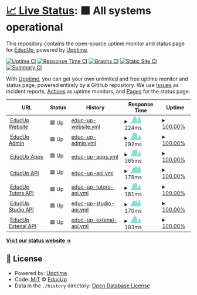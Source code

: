 # [📈 Live Status](https://status.educup.io): <!--live status--> **🟩 All systems operational**

This repository contains the open-source uptime monitor and status page for [EducUp](https://educup.io), powered by [Upptime](https://github.com/upptime/upptime).

[![Uptime CI](https://github.com/educup/status-page/workflows/Uptime%20CI/badge.svg)](https://github.com/educup/status-page/actions?query=workflow%3A%22Uptime+CI%22)
[![Response Time CI](https://github.com/educup/status-page/workflows/Response%20Time%20CI/badge.svg)](https://github.com/educup/status-page/actions?query=workflow%3A%22Response+Time+CI%22)
[![Graphs CI](https://github.com/educup/status-page/workflows/Graphs%20CI/badge.svg)](https://github.com/educup/status-page/actions?query=workflow%3A%22Graphs+CI%22)
[![Static Site CI](https://github.com/educup/status-page/workflows/Static%20Site%20CI/badge.svg)](https://github.com/educup/status-page/actions?query=workflow%3A%22Static+Site+CI%22)
[![Summary CI](https://github.com/educup/status-page/workflows/Summary%20CI/badge.svg)](https://github.com/educup/status-page/actions?query=workflow%3A%22Summary+CI%22)

With [Upptime](https://upptime.js.org), you can get your own unlimited and free uptime monitor and status page, powered entirely by a GitHub repository. We use [Issues](https://github.com/educup/status-page/issues) as incident reports, [Actions](https://github.com/educup/status-page/actions) as uptime monitors, and [Pages](https://status.educup.io) for the status page.

<!--start: status pages-->
<!-- This summary is generated by Upptime (https://github.com/upptime/upptime) -->
<!-- Do not edit this manually, your changes will be overwritten -->
<!-- prettier-ignore -->
| URL | Status | History | Response Time | Uptime |
| --- | ------ | ------- | ------------- | ------ |
| <img alt="" src="https://icons.duckduckgo.com/ip3/www.educup.com.ico" height="13"> [EducUp Website](https://www.educup.com) | 🟩 Up | [educ-up-website.yml](https://github.com/educup/status-page/commits/HEAD/history/educ-up-website.yml) | <details><summary><img alt="Response time graph" src="./graphs/educ-up-website/response-time-week.png" height="20"> 224ms</summary><br><a href="https://status.educup.io/history/educ-up-website"><img alt="Response time 249" src="https://img.shields.io/endpoint?url=https%3A%2F%2Fraw.githubusercontent.com%2Feducup%2Fstatus-page%2FHEAD%2Fapi%2Feduc-up-website%2Fresponse-time.json"></a><br><a href="https://status.educup.io/history/educ-up-website"><img alt="24-hour response time 146" src="https://img.shields.io/endpoint?url=https%3A%2F%2Fraw.githubusercontent.com%2Feducup%2Fstatus-page%2FHEAD%2Fapi%2Feduc-up-website%2Fresponse-time-day.json"></a><br><a href="https://status.educup.io/history/educ-up-website"><img alt="7-day response time 224" src="https://img.shields.io/endpoint?url=https%3A%2F%2Fraw.githubusercontent.com%2Feducup%2Fstatus-page%2FHEAD%2Fapi%2Feduc-up-website%2Fresponse-time-week.json"></a><br><a href="https://status.educup.io/history/educ-up-website"><img alt="30-day response time 205" src="https://img.shields.io/endpoint?url=https%3A%2F%2Fraw.githubusercontent.com%2Feducup%2Fstatus-page%2FHEAD%2Fapi%2Feduc-up-website%2Fresponse-time-month.json"></a><br><a href="https://status.educup.io/history/educ-up-website"><img alt="1-year response time 249" src="https://img.shields.io/endpoint?url=https%3A%2F%2Fraw.githubusercontent.com%2Feducup%2Fstatus-page%2FHEAD%2Fapi%2Feduc-up-website%2Fresponse-time-year.json"></a></details> | <details><summary><a href="https://status.educup.io/history/educ-up-website">100.00%</a></summary><a href="https://status.educup.io/history/educ-up-website"><img alt="All-time uptime 100.00%" src="https://img.shields.io/endpoint?url=https%3A%2F%2Fraw.githubusercontent.com%2Feducup%2Fstatus-page%2FHEAD%2Fapi%2Feduc-up-website%2Fuptime.json"></a><br><a href="https://status.educup.io/history/educ-up-website"><img alt="24-hour uptime 100.00%" src="https://img.shields.io/endpoint?url=https%3A%2F%2Fraw.githubusercontent.com%2Feducup%2Fstatus-page%2FHEAD%2Fapi%2Feduc-up-website%2Fuptime-day.json"></a><br><a href="https://status.educup.io/history/educ-up-website"><img alt="7-day uptime 100.00%" src="https://img.shields.io/endpoint?url=https%3A%2F%2Fraw.githubusercontent.com%2Feducup%2Fstatus-page%2FHEAD%2Fapi%2Feduc-up-website%2Fuptime-week.json"></a><br><a href="https://status.educup.io/history/educ-up-website"><img alt="30-day uptime 100.00%" src="https://img.shields.io/endpoint?url=https%3A%2F%2Fraw.githubusercontent.com%2Feducup%2Fstatus-page%2FHEAD%2Fapi%2Feduc-up-website%2Fuptime-month.json"></a><br><a href="https://status.educup.io/history/educ-up-website"><img alt="1-year uptime 100.00%" src="https://img.shields.io/endpoint?url=https%3A%2F%2Fraw.githubusercontent.com%2Feducup%2Fstatus-page%2FHEAD%2Fapi%2Feduc-up-website%2Fuptime-year.json"></a></details>
| <img alt="" src="https://icons.duckduckgo.com/ip3/admin.educup.io.ico" height="13"> [EducUp Admin](https://admin.educup.io) | 🟩 Up | [educ-up-admin.yml](https://github.com/educup/status-page/commits/HEAD/history/educ-up-admin.yml) | <details><summary><img alt="Response time graph" src="./graphs/educ-up-admin/response-time-week.png" height="20"> 292ms</summary><br><a href="https://status.educup.io/history/educ-up-admin"><img alt="Response time 306" src="https://img.shields.io/endpoint?url=https%3A%2F%2Fraw.githubusercontent.com%2Feducup%2Fstatus-page%2FHEAD%2Fapi%2Feduc-up-admin%2Fresponse-time.json"></a><br><a href="https://status.educup.io/history/educ-up-admin"><img alt="24-hour response time 115" src="https://img.shields.io/endpoint?url=https%3A%2F%2Fraw.githubusercontent.com%2Feducup%2Fstatus-page%2FHEAD%2Fapi%2Feduc-up-admin%2Fresponse-time-day.json"></a><br><a href="https://status.educup.io/history/educ-up-admin"><img alt="7-day response time 292" src="https://img.shields.io/endpoint?url=https%3A%2F%2Fraw.githubusercontent.com%2Feducup%2Fstatus-page%2FHEAD%2Fapi%2Feduc-up-admin%2Fresponse-time-week.json"></a><br><a href="https://status.educup.io/history/educ-up-admin"><img alt="30-day response time 260" src="https://img.shields.io/endpoint?url=https%3A%2F%2Fraw.githubusercontent.com%2Feducup%2Fstatus-page%2FHEAD%2Fapi%2Feduc-up-admin%2Fresponse-time-month.json"></a><br><a href="https://status.educup.io/history/educ-up-admin"><img alt="1-year response time 306" src="https://img.shields.io/endpoint?url=https%3A%2F%2Fraw.githubusercontent.com%2Feducup%2Fstatus-page%2FHEAD%2Fapi%2Feduc-up-admin%2Fresponse-time-year.json"></a></details> | <details><summary><a href="https://status.educup.io/history/educ-up-admin">100.00%</a></summary><a href="https://status.educup.io/history/educ-up-admin"><img alt="All-time uptime 99.97%" src="https://img.shields.io/endpoint?url=https%3A%2F%2Fraw.githubusercontent.com%2Feducup%2Fstatus-page%2FHEAD%2Fapi%2Feduc-up-admin%2Fuptime.json"></a><br><a href="https://status.educup.io/history/educ-up-admin"><img alt="24-hour uptime 100.00%" src="https://img.shields.io/endpoint?url=https%3A%2F%2Fraw.githubusercontent.com%2Feducup%2Fstatus-page%2FHEAD%2Fapi%2Feduc-up-admin%2Fuptime-day.json"></a><br><a href="https://status.educup.io/history/educ-up-admin"><img alt="7-day uptime 100.00%" src="https://img.shields.io/endpoint?url=https%3A%2F%2Fraw.githubusercontent.com%2Feducup%2Fstatus-page%2FHEAD%2Fapi%2Feduc-up-admin%2Fuptime-week.json"></a><br><a href="https://status.educup.io/history/educ-up-admin"><img alt="30-day uptime 100.00%" src="https://img.shields.io/endpoint?url=https%3A%2F%2Fraw.githubusercontent.com%2Feducup%2Fstatus-page%2FHEAD%2Fapi%2Feduc-up-admin%2Fuptime-month.json"></a><br><a href="https://status.educup.io/history/educ-up-admin"><img alt="1-year uptime 99.97%" src="https://img.shields.io/endpoint?url=https%3A%2F%2Fraw.githubusercontent.com%2Feducup%2Fstatus-page%2FHEAD%2Fapi%2Feduc-up-admin%2Fuptime-year.json"></a></details>
| <img alt="" src="https://icons.duckduckgo.com/ip3/apps.educup.io.ico" height="13"> [EducUp Apps](https://apps.educup.io) | 🟩 Up | [educ-up-apps.yml](https://github.com/educup/status-page/commits/HEAD/history/educ-up-apps.yml) | <details><summary><img alt="Response time graph" src="./graphs/educ-up-apps/response-time-week.png" height="20"> 365ms</summary><br><a href="https://status.educup.io/history/educ-up-apps"><img alt="Response time 574" src="https://img.shields.io/endpoint?url=https%3A%2F%2Fraw.githubusercontent.com%2Feducup%2Fstatus-page%2FHEAD%2Fapi%2Feduc-up-apps%2Fresponse-time.json"></a><br><a href="https://status.educup.io/history/educ-up-apps"><img alt="24-hour response time 202" src="https://img.shields.io/endpoint?url=https%3A%2F%2Fraw.githubusercontent.com%2Feducup%2Fstatus-page%2FHEAD%2Fapi%2Feduc-up-apps%2Fresponse-time-day.json"></a><br><a href="https://status.educup.io/history/educ-up-apps"><img alt="7-day response time 365" src="https://img.shields.io/endpoint?url=https%3A%2F%2Fraw.githubusercontent.com%2Feducup%2Fstatus-page%2FHEAD%2Fapi%2Feduc-up-apps%2Fresponse-time-week.json"></a><br><a href="https://status.educup.io/history/educ-up-apps"><img alt="30-day response time 687" src="https://img.shields.io/endpoint?url=https%3A%2F%2Fraw.githubusercontent.com%2Feducup%2Fstatus-page%2FHEAD%2Fapi%2Feduc-up-apps%2Fresponse-time-month.json"></a><br><a href="https://status.educup.io/history/educ-up-apps"><img alt="1-year response time 574" src="https://img.shields.io/endpoint?url=https%3A%2F%2Fraw.githubusercontent.com%2Feducup%2Fstatus-page%2FHEAD%2Fapi%2Feduc-up-apps%2Fresponse-time-year.json"></a></details> | <details><summary><a href="https://status.educup.io/history/educ-up-apps">100.00%</a></summary><a href="https://status.educup.io/history/educ-up-apps"><img alt="All-time uptime 100.00%" src="https://img.shields.io/endpoint?url=https%3A%2F%2Fraw.githubusercontent.com%2Feducup%2Fstatus-page%2FHEAD%2Fapi%2Feduc-up-apps%2Fuptime.json"></a><br><a href="https://status.educup.io/history/educ-up-apps"><img alt="24-hour uptime 100.00%" src="https://img.shields.io/endpoint?url=https%3A%2F%2Fraw.githubusercontent.com%2Feducup%2Fstatus-page%2FHEAD%2Fapi%2Feduc-up-apps%2Fuptime-day.json"></a><br><a href="https://status.educup.io/history/educ-up-apps"><img alt="7-day uptime 100.00%" src="https://img.shields.io/endpoint?url=https%3A%2F%2Fraw.githubusercontent.com%2Feducup%2Fstatus-page%2FHEAD%2Fapi%2Feduc-up-apps%2Fuptime-week.json"></a><br><a href="https://status.educup.io/history/educ-up-apps"><img alt="30-day uptime 100.00%" src="https://img.shields.io/endpoint?url=https%3A%2F%2Fraw.githubusercontent.com%2Feducup%2Fstatus-page%2FHEAD%2Fapi%2Feduc-up-apps%2Fuptime-month.json"></a><br><a href="https://status.educup.io/history/educ-up-apps"><img alt="1-year uptime 100.00%" src="https://img.shields.io/endpoint?url=https%3A%2F%2Fraw.githubusercontent.com%2Feducup%2Fstatus-page%2FHEAD%2Fapi%2Feduc-up-apps%2Fuptime-year.json"></a></details>
| <img alt="" src="https://icons.duckduckgo.com/ip3/api.educup.io.ico" height="13"> [EducUp API](https://api.educup.io/health) | 🟩 Up | [educ-up-api.yml](https://github.com/educup/status-page/commits/HEAD/history/educ-up-api.yml) | <details><summary><img alt="Response time graph" src="./graphs/educ-up-api/response-time-week.png" height="20"> 178ms</summary><br><a href="https://status.educup.io/history/educ-up-api"><img alt="Response time 189" src="https://img.shields.io/endpoint?url=https%3A%2F%2Fraw.githubusercontent.com%2Feducup%2Fstatus-page%2FHEAD%2Fapi%2Feduc-up-api%2Fresponse-time.json"></a><br><a href="https://status.educup.io/history/educ-up-api"><img alt="24-hour response time 212" src="https://img.shields.io/endpoint?url=https%3A%2F%2Fraw.githubusercontent.com%2Feducup%2Fstatus-page%2FHEAD%2Fapi%2Feduc-up-api%2Fresponse-time-day.json"></a><br><a href="https://status.educup.io/history/educ-up-api"><img alt="7-day response time 178" src="https://img.shields.io/endpoint?url=https%3A%2F%2Fraw.githubusercontent.com%2Feducup%2Fstatus-page%2FHEAD%2Fapi%2Feduc-up-api%2Fresponse-time-week.json"></a><br><a href="https://status.educup.io/history/educ-up-api"><img alt="30-day response time 166" src="https://img.shields.io/endpoint?url=https%3A%2F%2Fraw.githubusercontent.com%2Feducup%2Fstatus-page%2FHEAD%2Fapi%2Feduc-up-api%2Fresponse-time-month.json"></a><br><a href="https://status.educup.io/history/educ-up-api"><img alt="1-year response time 189" src="https://img.shields.io/endpoint?url=https%3A%2F%2Fraw.githubusercontent.com%2Feducup%2Fstatus-page%2FHEAD%2Fapi%2Feduc-up-api%2Fresponse-time-year.json"></a></details> | <details><summary><a href="https://status.educup.io/history/educ-up-api">100.00%</a></summary><a href="https://status.educup.io/history/educ-up-api"><img alt="All-time uptime 100.00%" src="https://img.shields.io/endpoint?url=https%3A%2F%2Fraw.githubusercontent.com%2Feducup%2Fstatus-page%2FHEAD%2Fapi%2Feduc-up-api%2Fuptime.json"></a><br><a href="https://status.educup.io/history/educ-up-api"><img alt="24-hour uptime 100.00%" src="https://img.shields.io/endpoint?url=https%3A%2F%2Fraw.githubusercontent.com%2Feducup%2Fstatus-page%2FHEAD%2Fapi%2Feduc-up-api%2Fuptime-day.json"></a><br><a href="https://status.educup.io/history/educ-up-api"><img alt="7-day uptime 100.00%" src="https://img.shields.io/endpoint?url=https%3A%2F%2Fraw.githubusercontent.com%2Feducup%2Fstatus-page%2FHEAD%2Fapi%2Feduc-up-api%2Fuptime-week.json"></a><br><a href="https://status.educup.io/history/educ-up-api"><img alt="30-day uptime 100.00%" src="https://img.shields.io/endpoint?url=https%3A%2F%2Fraw.githubusercontent.com%2Feducup%2Fstatus-page%2FHEAD%2Fapi%2Feduc-up-api%2Fuptime-month.json"></a><br><a href="https://status.educup.io/history/educ-up-api"><img alt="1-year uptime 100.00%" src="https://img.shields.io/endpoint?url=https%3A%2F%2Fraw.githubusercontent.com%2Feducup%2Fstatus-page%2FHEAD%2Fapi%2Feduc-up-api%2Fuptime-year.json"></a></details>
| <img alt="" src="https://icons.duckduckgo.com/ip3/tutorsapi.educup.io.ico" height="13"> [EducUp Tutors API](https://tutorsapi.educup.io/health) | 🟩 Up | [educ-up-tutors-api.yml](https://github.com/educup/status-page/commits/HEAD/history/educ-up-tutors-api.yml) | <details><summary><img alt="Response time graph" src="./graphs/educ-up-tutors-api/response-time-week.png" height="20"> 181ms</summary><br><a href="https://status.educup.io/history/educ-up-tutors-api"><img alt="Response time 224" src="https://img.shields.io/endpoint?url=https%3A%2F%2Fraw.githubusercontent.com%2Feducup%2Fstatus-page%2FHEAD%2Fapi%2Feduc-up-tutors-api%2Fresponse-time.json"></a><br><a href="https://status.educup.io/history/educ-up-tutors-api"><img alt="24-hour response time 91" src="https://img.shields.io/endpoint?url=https%3A%2F%2Fraw.githubusercontent.com%2Feducup%2Fstatus-page%2FHEAD%2Fapi%2Feduc-up-tutors-api%2Fresponse-time-day.json"></a><br><a href="https://status.educup.io/history/educ-up-tutors-api"><img alt="7-day response time 181" src="https://img.shields.io/endpoint?url=https%3A%2F%2Fraw.githubusercontent.com%2Feducup%2Fstatus-page%2FHEAD%2Fapi%2Feduc-up-tutors-api%2Fresponse-time-week.json"></a><br><a href="https://status.educup.io/history/educ-up-tutors-api"><img alt="30-day response time 178" src="https://img.shields.io/endpoint?url=https%3A%2F%2Fraw.githubusercontent.com%2Feducup%2Fstatus-page%2FHEAD%2Fapi%2Feduc-up-tutors-api%2Fresponse-time-month.json"></a><br><a href="https://status.educup.io/history/educ-up-tutors-api"><img alt="1-year response time 224" src="https://img.shields.io/endpoint?url=https%3A%2F%2Fraw.githubusercontent.com%2Feducup%2Fstatus-page%2FHEAD%2Fapi%2Feduc-up-tutors-api%2Fresponse-time-year.json"></a></details> | <details><summary><a href="https://status.educup.io/history/educ-up-tutors-api">100.00%</a></summary><a href="https://status.educup.io/history/educ-up-tutors-api"><img alt="All-time uptime 100.00%" src="https://img.shields.io/endpoint?url=https%3A%2F%2Fraw.githubusercontent.com%2Feducup%2Fstatus-page%2FHEAD%2Fapi%2Feduc-up-tutors-api%2Fuptime.json"></a><br><a href="https://status.educup.io/history/educ-up-tutors-api"><img alt="24-hour uptime 100.00%" src="https://img.shields.io/endpoint?url=https%3A%2F%2Fraw.githubusercontent.com%2Feducup%2Fstatus-page%2FHEAD%2Fapi%2Feduc-up-tutors-api%2Fuptime-day.json"></a><br><a href="https://status.educup.io/history/educ-up-tutors-api"><img alt="7-day uptime 100.00%" src="https://img.shields.io/endpoint?url=https%3A%2F%2Fraw.githubusercontent.com%2Feducup%2Fstatus-page%2FHEAD%2Fapi%2Feduc-up-tutors-api%2Fuptime-week.json"></a><br><a href="https://status.educup.io/history/educ-up-tutors-api"><img alt="30-day uptime 100.00%" src="https://img.shields.io/endpoint?url=https%3A%2F%2Fraw.githubusercontent.com%2Feducup%2Fstatus-page%2FHEAD%2Fapi%2Feduc-up-tutors-api%2Fuptime-month.json"></a><br><a href="https://status.educup.io/history/educ-up-tutors-api"><img alt="1-year uptime 100.00%" src="https://img.shields.io/endpoint?url=https%3A%2F%2Fraw.githubusercontent.com%2Feducup%2Fstatus-page%2FHEAD%2Fapi%2Feduc-up-tutors-api%2Fuptime-year.json"></a></details>
| <img alt="" src="https://icons.duckduckgo.com/ip3/studioapi.educup.io.ico" height="13"> [EducUp Studio API](https://studioapi.educup.io/health) | 🟩 Up | [educ-up-studio-api.yml](https://github.com/educup/status-page/commits/HEAD/history/educ-up-studio-api.yml) | <details><summary><img alt="Response time graph" src="./graphs/educ-up-studio-api/response-time-week.png" height="20"> 170ms</summary><br><a href="https://status.educup.io/history/educ-up-studio-api"><img alt="Response time 233" src="https://img.shields.io/endpoint?url=https%3A%2F%2Fraw.githubusercontent.com%2Feducup%2Fstatus-page%2FHEAD%2Fapi%2Feduc-up-studio-api%2Fresponse-time.json"></a><br><a href="https://status.educup.io/history/educ-up-studio-api"><img alt="24-hour response time 85" src="https://img.shields.io/endpoint?url=https%3A%2F%2Fraw.githubusercontent.com%2Feducup%2Fstatus-page%2FHEAD%2Fapi%2Feduc-up-studio-api%2Fresponse-time-day.json"></a><br><a href="https://status.educup.io/history/educ-up-studio-api"><img alt="7-day response time 170" src="https://img.shields.io/endpoint?url=https%3A%2F%2Fraw.githubusercontent.com%2Feducup%2Fstatus-page%2FHEAD%2Fapi%2Feduc-up-studio-api%2Fresponse-time-week.json"></a><br><a href="https://status.educup.io/history/educ-up-studio-api"><img alt="30-day response time 199" src="https://img.shields.io/endpoint?url=https%3A%2F%2Fraw.githubusercontent.com%2Feducup%2Fstatus-page%2FHEAD%2Fapi%2Feduc-up-studio-api%2Fresponse-time-month.json"></a><br><a href="https://status.educup.io/history/educ-up-studio-api"><img alt="1-year response time 233" src="https://img.shields.io/endpoint?url=https%3A%2F%2Fraw.githubusercontent.com%2Feducup%2Fstatus-page%2FHEAD%2Fapi%2Feduc-up-studio-api%2Fresponse-time-year.json"></a></details> | <details><summary><a href="https://status.educup.io/history/educ-up-studio-api">100.00%</a></summary><a href="https://status.educup.io/history/educ-up-studio-api"><img alt="All-time uptime 100.00%" src="https://img.shields.io/endpoint?url=https%3A%2F%2Fraw.githubusercontent.com%2Feducup%2Fstatus-page%2FHEAD%2Fapi%2Feduc-up-studio-api%2Fuptime.json"></a><br><a href="https://status.educup.io/history/educ-up-studio-api"><img alt="24-hour uptime 100.00%" src="https://img.shields.io/endpoint?url=https%3A%2F%2Fraw.githubusercontent.com%2Feducup%2Fstatus-page%2FHEAD%2Fapi%2Feduc-up-studio-api%2Fuptime-day.json"></a><br><a href="https://status.educup.io/history/educ-up-studio-api"><img alt="7-day uptime 100.00%" src="https://img.shields.io/endpoint?url=https%3A%2F%2Fraw.githubusercontent.com%2Feducup%2Fstatus-page%2FHEAD%2Fapi%2Feduc-up-studio-api%2Fuptime-week.json"></a><br><a href="https://status.educup.io/history/educ-up-studio-api"><img alt="30-day uptime 100.00%" src="https://img.shields.io/endpoint?url=https%3A%2F%2Fraw.githubusercontent.com%2Feducup%2Fstatus-page%2FHEAD%2Fapi%2Feduc-up-studio-api%2Fuptime-month.json"></a><br><a href="https://status.educup.io/history/educ-up-studio-api"><img alt="1-year uptime 100.00%" src="https://img.shields.io/endpoint?url=https%3A%2F%2Fraw.githubusercontent.com%2Feducup%2Fstatus-page%2FHEAD%2Fapi%2Feduc-up-studio-api%2Fuptime-year.json"></a></details>
| <img alt="" src="https://icons.duckduckgo.com/ip3/externalapi.educup.io.ico" height="13"> [EducUp Extenal API](https://externalapi.educup.io/health) | 🟩 Up | [educ-up-extenal-api.yml](https://github.com/educup/status-page/commits/HEAD/history/educ-up-extenal-api.yml) | <details><summary><img alt="Response time graph" src="./graphs/educ-up-extenal-api/response-time-week.png" height="20"> 183ms</summary><br><a href="https://status.educup.io/history/educ-up-extenal-api"><img alt="Response time 226" src="https://img.shields.io/endpoint?url=https%3A%2F%2Fraw.githubusercontent.com%2Feducup%2Fstatus-page%2FHEAD%2Fapi%2Feduc-up-extenal-api%2Fresponse-time.json"></a><br><a href="https://status.educup.io/history/educ-up-extenal-api"><img alt="24-hour response time 91" src="https://img.shields.io/endpoint?url=https%3A%2F%2Fraw.githubusercontent.com%2Feducup%2Fstatus-page%2FHEAD%2Fapi%2Feduc-up-extenal-api%2Fresponse-time-day.json"></a><br><a href="https://status.educup.io/history/educ-up-extenal-api"><img alt="7-day response time 183" src="https://img.shields.io/endpoint?url=https%3A%2F%2Fraw.githubusercontent.com%2Feducup%2Fstatus-page%2FHEAD%2Fapi%2Feduc-up-extenal-api%2Fresponse-time-week.json"></a><br><a href="https://status.educup.io/history/educ-up-extenal-api"><img alt="30-day response time 186" src="https://img.shields.io/endpoint?url=https%3A%2F%2Fraw.githubusercontent.com%2Feducup%2Fstatus-page%2FHEAD%2Fapi%2Feduc-up-extenal-api%2Fresponse-time-month.json"></a><br><a href="https://status.educup.io/history/educ-up-extenal-api"><img alt="1-year response time 226" src="https://img.shields.io/endpoint?url=https%3A%2F%2Fraw.githubusercontent.com%2Feducup%2Fstatus-page%2FHEAD%2Fapi%2Feduc-up-extenal-api%2Fresponse-time-year.json"></a></details> | <details><summary><a href="https://status.educup.io/history/educ-up-extenal-api">100.00%</a></summary><a href="https://status.educup.io/history/educ-up-extenal-api"><img alt="All-time uptime 100.00%" src="https://img.shields.io/endpoint?url=https%3A%2F%2Fraw.githubusercontent.com%2Feducup%2Fstatus-page%2FHEAD%2Fapi%2Feduc-up-extenal-api%2Fuptime.json"></a><br><a href="https://status.educup.io/history/educ-up-extenal-api"><img alt="24-hour uptime 100.00%" src="https://img.shields.io/endpoint?url=https%3A%2F%2Fraw.githubusercontent.com%2Feducup%2Fstatus-page%2FHEAD%2Fapi%2Feduc-up-extenal-api%2Fuptime-day.json"></a><br><a href="https://status.educup.io/history/educ-up-extenal-api"><img alt="7-day uptime 100.00%" src="https://img.shields.io/endpoint?url=https%3A%2F%2Fraw.githubusercontent.com%2Feducup%2Fstatus-page%2FHEAD%2Fapi%2Feduc-up-extenal-api%2Fuptime-week.json"></a><br><a href="https://status.educup.io/history/educ-up-extenal-api"><img alt="30-day uptime 100.00%" src="https://img.shields.io/endpoint?url=https%3A%2F%2Fraw.githubusercontent.com%2Feducup%2Fstatus-page%2FHEAD%2Fapi%2Feduc-up-extenal-api%2Fuptime-month.json"></a><br><a href="https://status.educup.io/history/educ-up-extenal-api"><img alt="1-year uptime 100.00%" src="https://img.shields.io/endpoint?url=https%3A%2F%2Fraw.githubusercontent.com%2Feducup%2Fstatus-page%2FHEAD%2Fapi%2Feduc-up-extenal-api%2Fuptime-year.json"></a></details>

<!--end: status pages-->

[**Visit our status website →**](https://status.educup.io)

## 📄 License

- Powered by: [Upptime](https://github.com/upptime/upptime)
- Code: [MIT](./LICENSE) © [EducUp](https://educup.io)
- Data in the `./history` directory: [Open Database License](https://opendatacommons.org/licenses/odbl/1-0/)
